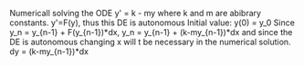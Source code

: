 Numericall solving the ODE y' = k - my where k and m are abibrary constants. y'=F(y), thus this DE is autonomous
Initial value: y(0) = y_0 
Since y_n = y_{n-1} + F(y_{n-1})*dx,
    y_n = y_{n-1} + (k-my_{n-1})*dx and since the DE is autonomous changing x will t be necessary in the numerical solution. 
    dy = (k-my_{n-1})*dx

